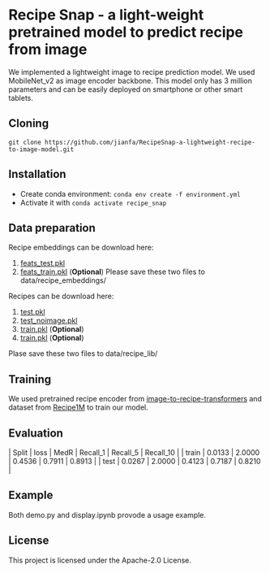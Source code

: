 # Recipe Snap - a light-weight pretrained model to predict recipe from image

We implemented a lightweight image to recipe prediction model. We used MobileNet_v2 as image encoder backbone. This model only has 3 million parameters and can be easily deployed on smartphone or other smart tablets.   

## Cloning 

```
git clone https://github.com/jianfa/RecipeSnap-a-lightweight-recipe-to-image-model.git
```

## Installation

- Create conda environment: ```conda env create -f environment.yml```
- Activate it with ```conda activate recipe_snap```


## Data preparation
Recipe embeddings can be download here:
1. [feats_test.pkl](https://storage.cloud.google.com/recipe_snap_bucket_1/recipe_embeddings/feats_test.pkl)
2. [feats_train.pkl](https://storage.cloud.google.com/recipe_snap_bucket_1/recipe_embeddings/feats_train.pkl) (**Optional**)
Please save these two files to data/recipe_embeddings/

Recipes can be download here:
1. [test.pkl](https://storage.cloud.google.com/recipe_snap_bucket_1/traindata/test.pkl)
2. [test_noimage.pkl](https://storage.cloud.google.com/recipe_snap_bucket_1/traindata/test_noimages.pkl)
3. [train.pkl](https://storage.cloud.google.com/recipe_snap_bucket_1/traindata/train.pkl) (**Optional**)
4. [train.pkl](https://storage.cloud.google.com/recipe_snap_bucket_1/traindata/train_noimages.pkl) (**Optional**)

Plase save these two files to data/recipe_lib/


## Training

We used pretrained recipe encoder from [image-to-recipe-transformers](https://github.com/amzn/image-to-recipe-transformers) and dataset from [Recipe1M](http://im2recipe.csail.mit.edu/dataset/download) to train our model. 

## Evaluation
| Split | loss | MedR | Recall_1 | Recall_5 | Recall_10 |
| train | 0.0133 | 2.0000 | 0.4536 | 0.7911 | 0.8913 |
| test  | 0.0267 | 2.0000 | 0.4123 | 0.7187 | 0.8210 |

## Example

Both demo.py and display.ipynb provode a usage example.

## License

This project is licensed under the Apache-2.0 License.